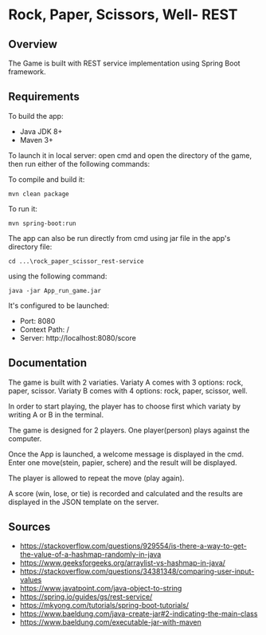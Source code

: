 # Rock, Paper, Scissors, Well- REST 

## Overview
The Game is built with REST service implementation using Spring Boot framework.

## Requirements
To build the app:

- Java JDK 8+
- Maven 3+

To launch it in local server: open cmd and open the directory of the game, then run either of the following commands:

To compile and build it:

``` mvn clean package ```

To run it:
 
``` mvn spring-boot:run ```

The app can also be run directly from cmd using jar file in the app's directory file:

``` cd ...\rock_paper_scissor_rest-service ```

using the following command:

``` java -jar App_run_game.jar ```

It's configured to be launched:

* Port: 8080
* Context Path: /
* Server: http://localhost:8080/score

## Documentation

The game is built with 2 variaties. Variaty A comes with 3 options: rock, paper, scissor. Variaty B comes with 4 options: rock, paper, scissor, well.

In order to start playing, the player has to choose first which variaty by writing A or B in the terminal.
 
The game is designed for 2 players. One player(person) plays against the computer.

Once the App is launched, a welcome message is displayed in the cmd. Enter one move(stein, papier, schere) and the result will be displayed.

The player is allowed to repeat the move (play again). 

A score (win, lose, or tie) is recorded and calculated and the results are displayed in the JSON template on the server.

## Sources

- https://stackoverflow.com/questions/929554/is-there-a-way-to-get-the-value-of-a-hashmap-randomly-in-java
- https://www.geeksforgeeks.org/arraylist-vs-hashmap-in-java/
- https://stackoverflow.com/questions/34381348/comparing-user-input-values
- https://www.javatpoint.com/java-object-to-string
- https://spring.io/guides/gs/rest-service/
- https://mkyong.com/tutorials/spring-boot-tutorials/
- https://www.baeldung.com/java-create-jar#2-indicating-the-main-class
- https://www.baeldung.com/executable-jar-with-maven



